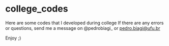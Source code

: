 # college_codes
Here are some codes that I developed during college
If there are any errors or questions, send me a message on
@pedrobiagi_ or
pedro.biagi@ufu.br

Enjoy ;)




